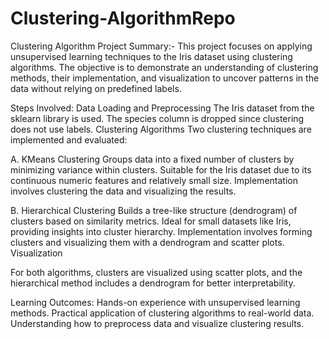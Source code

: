 # Clustering-AlgorithmRepo
Clustering Algorithm Project Summary:-
This project focuses on applying unsupervised learning techniques to the Iris dataset using clustering algorithms. The objective is to demonstrate an understanding of clustering methods, their implementation, and visualization to uncover patterns in the data without relying on predefined labels.

Steps Involved:
Data Loading and Preprocessing
The Iris dataset from the sklearn library is used.
The species column is dropped since clustering does not use labels.
Clustering Algorithms
Two clustering techniques are implemented and evaluated:

A. KMeans Clustering
Groups data into a fixed number of clusters by minimizing variance within clusters.
Suitable for the Iris dataset due to its continuous numeric features and relatively small size.
Implementation involves clustering the data and visualizing the results.

B. Hierarchical Clustering
Builds a tree-like structure (dendrogram) of clusters based on similarity metrics.
Ideal for small datasets like Iris, providing insights into cluster hierarchy.
Implementation involves forming clusters and visualizing them with a dendrogram and scatter plots.
Visualization

For both algorithms, clusters are visualized using scatter plots, and the hierarchical method includes a dendrogram for better interpretability.

Learning Outcomes:
Hands-on experience with unsupervised learning methods.
Practical application of clustering algorithms to real-world data.
Understanding how to preprocess data and visualize clustering results.
